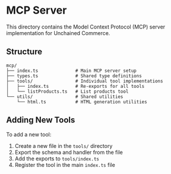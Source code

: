# MCP Server

This directory contains the Model Context Protocol (MCP) server implementation for Unchained Commerce.

## Structure

```
mcp/
├── index.ts              # Main MCP server setup
├── types.ts              # Shared type definitions
├── tools/                # Individual tool implementations
│   ├── index.ts          # Re-exports for all tools
│   └── listProducts.ts   # List products tool
└── utils/                # Shared utilities
    └── html.ts           # HTML generation utilities
```

## Adding New Tools

To add a new tool:

1. Create a new file in the `tools/` directory
2. Export the schema and handler from the file
3. Add the exports to `tools/index.ts`
4. Register the tool in the main `index.ts` file
